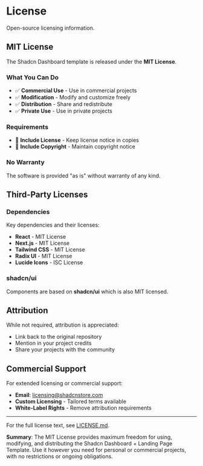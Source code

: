 # License

Open-source licensing information.

## MIT License

The Shadcn Dashboard template is released under the **MIT License**.

### What You Can Do

- ✅ **Commercial Use** - Use in commercial projects
- ✅ **Modification** - Modify and customize freely
- ✅ **Distribution** - Share and redistribute
- ✅ **Private Use** - Use in private projects

### Requirements

- 📄 **Include License** - Keep license notice in copies
- 📄 **Include Copyright** - Maintain copyright notice

### No Warranty

The software is provided "as is" without warranty of any kind.

## Third-Party Licenses

### Dependencies

Key dependencies and their licenses:
- **React** - MIT License
- **Next.js** - MIT License
- **Tailwind CSS** - MIT License
- **Radix UI** - MIT License
- **Lucide Icons** - ISC License

### shadcn/ui

Components are based on **shadcn/ui** which is also MIT licensed.

## Attribution

While not required, attribution is appreciated:
- Link back to the original repository
- Mention in your project credits
- Share your projects with the community

## Commercial Support

For extended licensing or commercial support:
- **Email**: [licensing@shadcnstore.com](mailto:licensing@shadcnstore.com)
- **Custom Licensing** - Tailored terms available
- **White-Label Rights** - Remove attribution requirements

---

For the full license text, see [LICENSE.md](https://github.com/silicondeck/shadcn-dashboard-template/blob/main/LICENSE.md).

**Summary**: The MIT License provides maximum freedom for using, modifying, and distributing the Shadcn Dashboard + Landing Page Template. Use it however you need for personal or commercial projects, with no restrictions or ongoing obligations.
